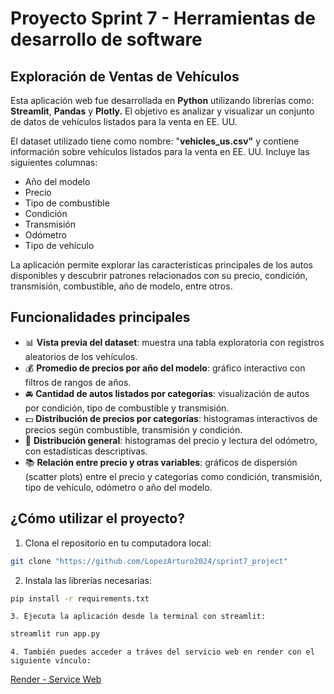 # Proyecto Sprint 7 - Herramientas de desarrollo de software

## **Exploración de Ventas de Vehículos**

Esta aplicación web fue desarrollada en **Python** utilizando librerías como: **Streamlit**, **Pandas** y **Plotly.** El objetivo es analizar y visualizar un conjunto de datos de vehículos listados para la venta en EE. UU.

El dataset utilizado tiene como nombre: "**vehicles_us.csv"** y contiene información sobre vehículos listados para la venta en EE. UU. Incluye las siguientes columnas:

* Año del modelo
* Precio
* Tipo de combustible
* Condición
* Transmisión
* Odómetro
* Tipo de vehículo

La aplicación permite explorar las características principales de los autos disponibles y descubrir patrones relacionados con su precio, condición, transmisión, combustible, año de modelo, entre otros.

## Funcionalidades principales

- 📊 **Vista previa del dataset**: muestra una tabla exploratoria con registros aleatorios de los vehículos.
- 💰 **Promedio de precios por año del modelo**: gráfico interactivo con filtros de rangos de años.
- 🚘 **Cantidad de autos listados por categorías**: visualización de autos por condición, tipo de combustible y transmisión.
- 💵 **Distribución de precios por categorías**: histogramas interactivos de precios según combustible, transmisión y condición.
- 🚙 **Distribución general**: histogramas del precio y lectura del odómetro, con estadísticas descriptivas.
- 📚 **Relación entre precio y otras variables**: gráficos de dispersión (scatter plots) entre el precio y categorías como condición, transmisión, tipo de vehículo, odómetro o año del modelo.

## ¿Cómo utilizar el proyecto?

1. Clona el repositorio en tu computadora local:

```bash
git clone "https://github.com/LopezArturo2024/sprint7_project"
```

2. Instala las librerías necesarias:

```bash
pip install -r requirements.txt
```

    3. Ejecuta la aplicación desde la terminal con streamlit:

```bash
streamlit run app.py
```

    4. También puedes acceder a tráves del servicio web en render con el siguiente vínculo:

[
    Render - Service Web](https://proyecto-final-del-sprint-7-ds.onrender.com)
